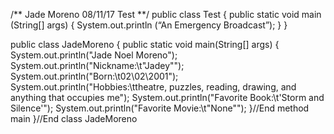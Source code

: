 /**
Jade Moreno
08/11/17
Test 
**/ 
public class Test 
{ 
      public static void main (String[] args)
        { 
         System.out.println (“An Emergency Broadcast”);
         }
}

 
 public class JadeMoreno
 {
     public static void main(String[] args)
     {
         System.out.println("Jade Noel Moreno");
         System.out.println("Nickname:\t\"Jadey\"");
         System.out.println("Born:\t02\\02\\2001");
         System.out.println("Hobbies:\ttheatre, puzzles, reading, drawing, and anything that occupies me");
         System.out.println("Favorite Book:\t'Storm and Silence'");
         System.out.println("Favorite Movie:\t\"None\"");
     }//End method main
 }//End class JadeMoreno
